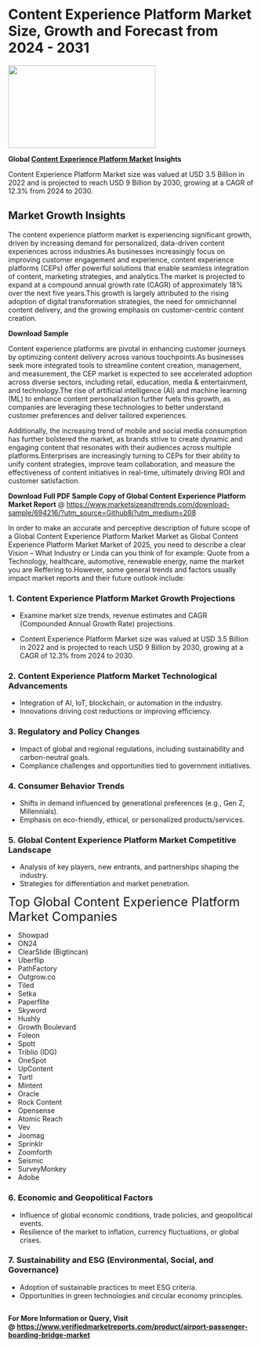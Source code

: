 <H1>Content Experience Platform Market Size, Growth and Forecast from 2024 - 2031</H1><img class="aligncenter size-medium wp-image-584254" src="https://thirdeyenews.in/wp-content/uploads/2024/09/Global-Market-Research-300x168.jpeg" alt="" width="300" height="168" /><p><strong>Global&nbsp;<a href="https://www.marketsizeandtrends.com/download-sample/694216/?utm_source=Github8j?utm_medium=208">Content Experience Platform Market</a> Insights</strong></p><p>Content Experience Platform Market size was valued at USD 3.5 Billion in 2022 and is projected to reach USD 9 Billion by 2030, growing at a CAGR of 12.3% from 2024 to 2030.</p><p><h2>Market Growth Insights</h2> <p>The content experience platform market is experiencing significant growth, driven by increasing demand for personalized, data-driven content experiences across industries.As businesses increasingly focus on improving customer engagement and experience, content experience platforms (CEPs) offer powerful solutions that enable seamless integration of content, marketing strategies, and analytics.The market is projected to expand at a compound annual growth rate (CAGR) of approximately 18% over the next five years.This growth is largely attributed to the rising adoption of digital transformation strategies, the need for omnichannel content delivery, and the growing emphasis on customer-centric content creation.</p> <p><strong>Download Sample</strong></p> <p>Content experience platforms are pivotal in enhancing customer journeys by optimizing content delivery across various touchpoints.As businesses seek more integrated tools to streamline content creation, management, and measurement, the CEP market is expected to see accelerated adoption across diverse sectors, including retail, education, media & entertainment, and technology.The rise of artificial intelligence (AI) and machine learning (ML) to enhance content personalization further fuels this growth, as companies are leveraging these technologies to better understand customer preferences and deliver tailored experiences.</p> <p>Additionally, the increasing trend of mobile and social media consumption has further bolstered the market, as brands strive to create dynamic and engaging content that resonates with their audiences across multiple platforms.Enterprises are increasingly turning to CEPs for their ability to unify content strategies, improve team collaboration, and measure the effectiveness of content initiatives in real-time, ultimately driving ROI and customer satisfaction.</p> <p><span class=""><strong>Download Full PDF Sample Copy of Global Content Experience Platform Market Report</strong> @ <a href="https://www.marketsizeandtrends.com/download-sample/694216/?utm_source=Github8j?utm_medium=208" target="_blank">https://www.marketsizeandtrends.com/download-sample/694216/?utm_source=Github8j?utm_medium=208</a></span></p><p>In order to make an accurate and perceptive description of future scope of a Global&nbsp;Content Experience Platform Market Market as Global&nbsp;Content Experience Platform Market Market of 2025, you need to describe a clear Vision &ndash; What Industry or Linda can you think of for example: Quote from a Technology, healthcare, automotive, renewable energy, name the market you are Reffering to.However, some general trends and factors usually impact market reports and their future outlook include:</p><h3>1.&nbsp;<strong>Content Experience Platform Market Growth Projections</strong></h3><ul><li>Examine market size trends, revenue estimates and CAGR (Compounded Annual Growth Rate) projections.</li><li><p>Content Experience Platform Market size was valued at USD 3.5 Billion in 2022 and is projected to reach USD 9 Billion by 2030, growing at a CAGR of 12.3% from 2024 to 2030.</p></li></ul><h3>2.&nbsp;<strong>Content Experience Platform Market Technological Advancements</strong></h3><ul><li>Integration of AI, IoT, blockchain, or automation in the industry.</li><li>Innovations driving cost reductions or improving efficiency.</li></ul><h3>3.&nbsp;<strong>Regulatory and Policy Changes</strong></h3><ul><li>Impact of global and regional regulations, including sustainability and carbon-neutral goals.</li><li>Compliance challenges and opportunities tied to government initiatives.</li></ul><h3>4.&nbsp;<strong>Consumer Behavior Trends</strong></h3><ul><li>Shifts in demand influenced by generational preferences (e.g., Gen Z, Millennials).</li><li>Emphasis on eco-friendly, ethical, or personalized products/services.</li></ul><h3>5.&nbsp;<strong>Global Content Experience Platform Market Competitive Landscape</strong></h3><ul><li>Analysis of key players, new entrants, and partnerships shaping the industry.</li><li>Strategies for differentiation and market penetration.</li></ul><p data-pm-slice="1 1 []"><span style="color: inherit; font-family: inherit; font-size: 25px;">Top Global Content Experience Platform Market Companies</span></p><div class="" data-test-id=""><p><li>Showpad</li><li> ON24</li><li> ClearSlide (Bigtincan)</li><li> Uberflip</li><li> PathFactory</li><li> Outgrow.co</li><li> Tiled</li><li> Setka</li><li> Paperflite</li><li> Skyword</li><li> Hushly</li><li> Growth Boulevard</li><li> Foleon</li><li> Spott</li><li> Triblio (IDG)</li><li> OneSpot</li><li> UpContent</li><li> Turtl</li><li> Mintent</li><li> Oracle</li><li> Rock Content</li><li> Opensense</li><li> Atomic Reach</li><li> Vev</li><li> Joomag</li><li> Sprinklr</li><li> Zoomforth</li><li> Seismic</li><li> SurveyMonkey</li><li> Adobe</li></p></div><h3>6.&nbsp;<strong>Economic and Geopolitical Factors</strong></h3><ul><li>Influence of global economic conditions, trade policies, and geopolitical events.</li><li>Resilience of the market to inflation, currency fluctuations, or global crises.</li></ul><h3>7.&nbsp;<strong>Sustainability and ESG (Environmental, Social, and Governance)</strong></h3><ul><li>Adoption of sustainable practices to meet ESG criteria.</li><li>Opportunities in green technologies and circular economy principles.</li></ul><h2><strong style="font-size: 14px;">For More Information or Query, Visit @&nbsp;</strong><a style="background-color: #ffffff; font-size: 14px;" href="https://www.marketsizeandtrends.com/report/content-experience-platform-market/" target="_blank">https://www.verifiedmarketreports.com/product/airport-passenger-boarding-bridge-market</a></h2>
